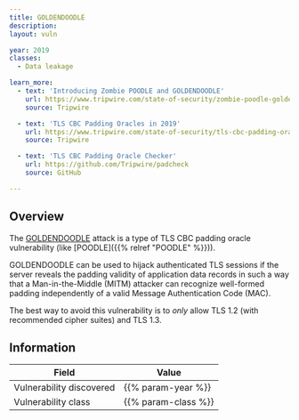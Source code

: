 ```yaml
---
title: GOLDENDOODLE
description:
layout: vuln

year: 2019
classes:
  - Data leakage

learn_more:
  - text: 'Introducing Zombie POODLE and GOLDENDOODLE'
    url: https://www.tripwire.com/state-of-security/zombie-poodle-goldendoodle
    source: Tripwire

  - text: 'TLS CBC Padding Oracles in 2019'
    url: https://www.tripwire.com/state-of-security/tls-cbc-padding-oracles
    source: Tripwire

  - text: 'TLS CBC Padding Oracle Checker'
    url: https://github.com/Tripwire/padcheck
    source: GitHub

---
```


## Overview

The [GOLDENDOODLE] attack is a type of TLS CBC padding oracle vulnerability (like [POODLE]({{% relref "POODLE" %}})).

GOLDENDOODLE can be used to hijack authenticated TLS sessions if the server reveals the padding validity of application data records in such a way that a Man-in-the-Middle (MITM) attacker can recognize well-formed padding independently of a valid Message Authentication Code (MAC).

The best way to avoid this vulnerability is to _only_ allow TLS 1.2 (with recommended cipher suites) and TLS 1.3.

## Information

| Field                    | Value               |
|--------------------------|---------------------|
| Vulnerability discovered | {{% param-year %}}  |
| Vulnerability class      | {{% param-class %}} |

[GOLDENDOODLE]: https://www.tripwire.com/state-of-security/goldendoodle-attack
